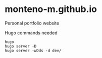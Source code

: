 # monteno-m.github.io
Personal portfolio website

Hugo commands needed
```
hugo
hugo server -D
hugo server -wDds -d dev/
```
